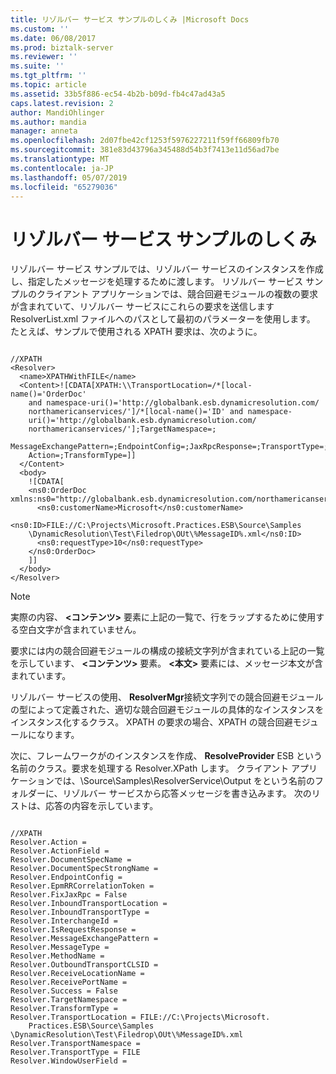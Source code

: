 ```yaml
---
title: リゾルバー サービス サンプルのしくみ |Microsoft Docs
ms.custom: ''
ms.date: 06/08/2017
ms.prod: biztalk-server
ms.reviewer: ''
ms.suite: ''
ms.tgt_pltfrm: ''
ms.topic: article
ms.assetid: 33b5f886-ec54-4b2b-b09d-fb4c47ad43a5
caps.latest.revision: 2
author: MandiOhlinger
ms.author: mandia
manager: anneta
ms.openlocfilehash: 2d07fbe42cf1253f5976227211f59ff66809fb70
ms.sourcegitcommit: 381e83d43796a345488d54b3f7413e11d56ad7be
ms.translationtype: MT
ms.contentlocale: ja-JP
ms.lasthandoff: 05/07/2019
ms.locfileid: "65279036"
---
```

# <a name="how-the-resolver-service-sample-works"></a>リゾルバー サービス サンプルのしくみ
リゾルバー サービス サンプルでは、リゾルバー サービスのインスタンスを作成し、指定したメッセージを処理するために渡します。 リゾルバー サービス サンプルのクライアント アプリケーションでは、競合回避モジュールの複数の要求が含まれていて、リゾルバー サービスにこれらの要求を送信します ResolverList.xml ファイルへのパスとして最初のパラメーターを使用します。 たとえば、サンプルで使用される XPATH 要求は、次のように。  
  
```  
  
//XPATH  
<Resolver>  
  <name>XPATHWithFILE</name>   
  <Content>![CDATA[XPATH:\\TransportLocation=/*[local-name()='OrderDoc'   
    and namespace-uri()='http://globalbank.esb.dynamicresolution.com/  
    northamericanservices/']/*[local-name()='ID' and namespace-  
    uri()='http://globalbank.esb.dynamicresolution.com/  
    northamericanservices/'];TargetNamespace=;  
    MessageExchangePattern=;EndpointConfig=;JaxRpcResponse=;TransportType=;  
    Action=;TransformType=]]  
  </Content>   
  <body>  
    ![CDATA[   
    <ns0:OrderDoc xmlns:ns0="http://globalbank.esb.dynamicresolution.com/northamericanservices/">  
      <ns0:customerName>Microsoft</ns0:customerName>  
  
<ns0:ID>FILE://C:\Projects\Microsoft.Practices.ESB\Source\Samples  
    \DynamicResolution\Test\Filedrop\OUt\%MessageID%.xml</ns0:ID>   
      <ns0:requestType>10</ns0:requestType>   
    </ns0:OrderDoc>  
    ]]   
  </body>  
</Resolver>  
```  
  
> [!NOTE]
>  実際の内容、 **\<コンテンツ\>** 要素に上記の一覧で、行をラップするために使用する空白文字が含まれていません。  
  
 要求には内の競合回避モジュールの構成の接続文字列が含まれている上記の一覧を示しています、 **\<コンテンツ\>** 要素。 **\<本文\>** 要素には、メッセージ本文が含まれています。  
  
 リゾルバー サービスの使用、 **ResolverMgr**接続文字列での競合回避モジュールの型によって定義された、適切な競合回避モジュールの具体的なインスタンスをインスタンス化するクラス。 XPATH の要求の場合、XPATH の競合回避モジュールになります。  
  
 次に、フレームワークがのインスタンスを作成、 **ResolveProvider** ESB という名前のクラス。要求を処理する Resolver.XPath します。 クライアント アプリケーションでは、\Source\Samples\ResolverService\Output をという名前のフォルダーに、リゾルバー サービスから応答メッセージを書き込みます。 次のリストは、応答の内容を示しています。  
  
```  
  
//XPATH  
Resolver.Action =   
Resolver.ActionField =   
Resolver.DocumentSpecName =   
Resolver.DocumentSpecStrongName =   
Resolver.EndpointConfig =   
Resolver.EpmRRCorrelationToken =   
Resolver.FixJaxRpc = False  
Resolver.InboundTransportLocation =   
Resolver.InboundTransportType =   
Resolver.InterchangeId =   
Resolver.IsRequestResponse =   
Resolver.MessageExchangePattern =   
Resolver.MessageType =   
Resolver.MethodName =   
Resolver.OutboundTransportCLSID =   
Resolver.ReceiveLocationName =   
Resolver.ReceivePortName =   
Resolver.Success = False  
Resolver.TargetNamespace =   
Resolver.TransformType =   
Resolver.TransportLocation = FILE://C:\Projects\Microsoft.  
    Practices.ESB\Source\Samples  
\DynamicResolution\Test\Filedrop\OUt\%MessageID%.xml  
Resolver.TransportNamespace =   
Resolver.TransportType = FILE  
Resolver.WindowUserField =  
```
